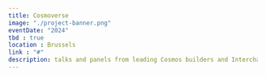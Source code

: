 ```yaml
---
title: Cosmoverse
image: "./project-banner.png"
eventDate: "2024"
tbd : true
location : Brussels
link : "#"
description: talks and panels from leading Cosmos builders and Interchain entrepreneurs
---
```

